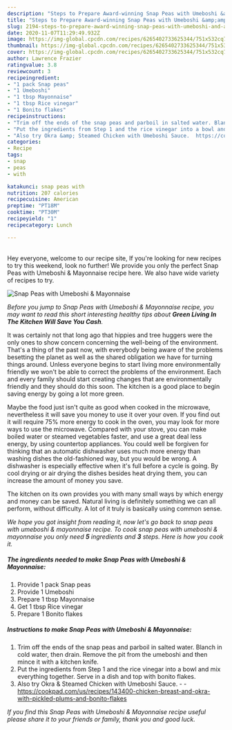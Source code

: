```yaml
---
description: "Steps to Prepare Award-winning Snap Peas with Umeboshi &amp;amp; Mayonnaise"
title: "Steps to Prepare Award-winning Snap Peas with Umeboshi &amp;amp; Mayonnaise"
slug: 2194-steps-to-prepare-award-winning-snap-peas-with-umeboshi-and-amp-mayonnaise
date: 2020-11-07T11:29:49.932Z
image: https://img-global.cpcdn.com/recipes/6265402733625344/751x532cq70/snap-peas-with-umeboshi-mayonnaise-recipe-main-photo.jpg
thumbnail: https://img-global.cpcdn.com/recipes/6265402733625344/751x532cq70/snap-peas-with-umeboshi-mayonnaise-recipe-main-photo.jpg
cover: https://img-global.cpcdn.com/recipes/6265402733625344/751x532cq70/snap-peas-with-umeboshi-mayonnaise-recipe-main-photo.jpg
author: Lawrence Frazier
ratingvalue: 3.8
reviewcount: 3
recipeingredient:
- "1 pack Snap peas"
- "1 Umeboshi"
- "1 tbsp Mayonnaise"
- "1 tbsp Rice vinegar"
- "1 Bonito flakes"
recipeinstructions:
- "Trim off the ends of the snap peas and parboil in salted water. Blanch in cold water, then drain. Remove the pit from the umeboshi and then mince it with a kitchen knife."
- "Put the ingredients from Step 1 and the rice vinegar into a bowl and mix everything together. Serve in a dish and top with bonito flakes."
- "Also try Okra &amp; Steamed Chicken with Umeboshi Sauce.  https://cookpad.com/us/recipes/143400-chicken-breast-and-okra-with-pickled-plums-and-bonito-flakes"
categories:
- Recipe
tags:
- snap
- peas
- with

katakunci: snap peas with 
nutrition: 207 calories
recipecuisine: American
preptime: "PT18M"
cooktime: "PT30M"
recipeyield: "1"
recipecategory: Lunch

---
```

<br>
Hey everyone, welcome to our recipe site, If you're looking for new recipes to try this weekend, look no further! We provide you only the perfect Snap Peas with Umeboshi &amp; Mayonnaise recipe here. We also have wide variety of recipes to try.
<br>


![Snap Peas with Umeboshi &amp; Mayonnaise](https://img-global.cpcdn.com/recipes/6265402733625344/751x532cq70/snap-peas-with-umeboshi-mayonnaise-recipe-main-photo.jpg)

<i>Before you jump to Snap Peas with Umeboshi &amp; Mayonnaise recipe, you may want to read this short interesting healthy tips about 
<strong>Green Living In The Kitchen Will Save You Cash</strong>.</i>
</br>

It was certainly not that long ago that hippies and tree huggers were the only ones to show concern concerning the well-being of the environment. That's a thing of the past now, with everybody being aware of the problems besetting the planet as well as the shared obligation we have for turning things around. Unless everyone begins to start living more environmentally friendly we won't be able to correct the problems of the environment. Each and every family should start creating changes that are environmentally friendly and they should do this soon. The kitchen is a good place to begin saving energy by going a lot more green.

Maybe the food just isn't quite as good when cooked in the microwave, nevertheless it will save you money to use it over your oven. If you find out it will require 75% more energy to cook in the oven, you may look for more ways to use the microwave. Compared with your stove, you can make boiled water or steamed vegetables faster, and use a great deal less energy, by using countertop appliances. You could well be forgiven for thinking that an automatic dishwasher uses much more energy than washing dishes the old-fashioned way, but you would be wrong. A dishwasher is especially effective when it's full before a cycle is going. By cool drying or air drying the dishes besides heat drying them, you can increase the amount of money you save.

The kitchen on its own provides you with many small ways by which energy and money can be saved. Natural living is definitely something we can all perform, without difficulty. A lot of it truly is basically using common sense.


<i>We hope you got insight from reading it, now let's go back to snap peas with umeboshi &amp; mayonnaise recipe. To cook snap peas with umeboshi &amp; mayonnaise you only need <strong>5</strong> ingredients and <strong>3</strong> steps. Here is how you cook it.
</i>

##### The ingredients needed to make Snap Peas with Umeboshi &amp; Mayonnaise:

1. Provide 1 pack Snap peas
1. Provide 1 Umeboshi
1. Prepare 1 tbsp Mayonnaise
1. Get 1 tbsp Rice vinegar
1. Prepare 1 Bonito flakes


##### Instructions to make Snap Peas with Umeboshi &amp; Mayonnaise:

1. Trim off the ends of the snap peas and parboil in salted water. Blanch in cold water, then drain. Remove the pit from the umeboshi and then mince it with a kitchen knife.
1. Put the ingredients from Step 1 and the rice vinegar into a bowl and mix everything together. Serve in a dish and top with bonito flakes.
1. Also try Okra &amp; Steamed Chicken with Umeboshi Sauce. -  - https://cookpad.com/us/recipes/143400-chicken-breast-and-okra-with-pickled-plums-and-bonito-flakes


<i>If you find this Snap Peas with Umeboshi &amp; Mayonnaise recipe useful please share it to your friends or family, thank you and good luck.</i>
